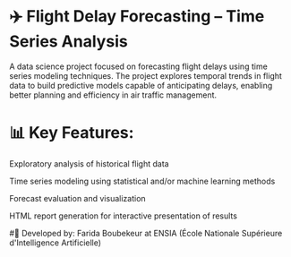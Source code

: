 # ✈️ Flight Delay Forecasting – Time Series Analysis
A data science project focused on forecasting flight delays using time series modeling techniques. The project explores temporal trends in flight data to build predictive models capable of anticipating delays, enabling better planning and efficiency in air traffic management.

# 📊 Key Features:

Exploratory analysis of historical flight data

Time series modeling using statistical and/or machine learning methods

Forecast evaluation and visualization

HTML report generation for interactive presentation of results

#📍 Developed by:
Farida Boubekeur at ENSIA (École Nationale Supérieure d'Intelligence Artificielle)
